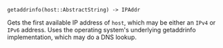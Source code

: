 ```
getaddrinfo(host::AbstractString) -> IPAddr
```

Gets the first available IP address of `host`, which may be either an `IPv4` or `IPv6` address. Uses the operating system's underlying getaddrinfo implementation, which may do a DNS lookup.
